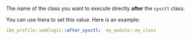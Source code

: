 The name of the class you want to execute directly **after** the `sysctl` class.

You can use hiera to set this value. Here is an example:

```yaml
ibm_profile::weblogic::after_sysctl:  my_module::my_class
```
